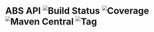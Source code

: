 
# ABS API ![Build Status][travis] ![Coverage][coveralls] ![Maven Central][maven] ![Tag][tag]

[travis]: https://img.shields.io/travis/CrispOSS/abs-api-parent.svg?style=flat-square
[maven]: https://img.shields.io/maven-central/v/com.github.crisposs/abs-api-parent.svg?style=flat-square
[tag]: https://img.shields.io/github/tag/CrispOSS/abs-api-parent.svg?style=flat-square
[coveralls]: https://img.shields.io/coveralls/CrispOSS/abs-api-parent.svg?style=flat-square
